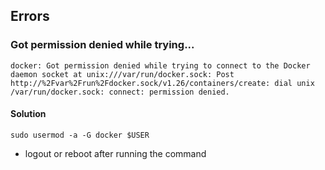 ## Errors

### Got permission denied while trying...

```
docker: Got permission denied while trying to connect to the Docker daemon socket at unix:///var/run/docker.sock: Post http://%2Fvar%2Frun%2Fdocker.sock/v1.26/containers/create: dial unix /var/run/docker.sock: connect: permission denied.
```

#### Solution

```
sudo usermod -a -G docker $USER
```

- logout or reboot after running the command